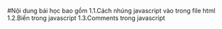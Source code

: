 #Nội dung bài học bao gồm 
1.1.Cách nhúng javascript vào trong file html
1.2.Biến trong javascript
1.3.Comments trong javascript 

